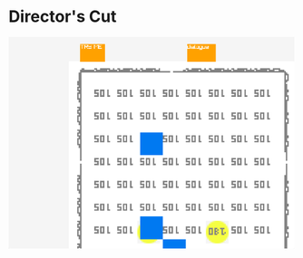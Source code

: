 # Director's Cut

![Capture d'écran du jeu](https://github.com/jasonchampagne/GameJam/blob/main/20250509-20250523/Projets/directors-cut/screenshot.png)

